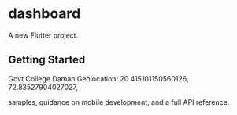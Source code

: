 # dashboard

A new Flutter project.

## Getting Started

Govt College Daman Geolocation:
20.415101150560126, 72.83527904027027,

samples, guidance on mobile development, and a full API reference.
